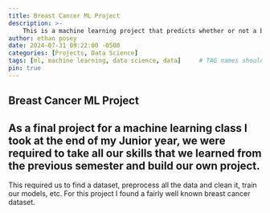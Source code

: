 ```yaml
---
title: Breast Cancer ML Project
description: >-
    This is a machine learning project that predicts whether or not a breast cancer diagnosis will be malignant or benign based on the physical characteristics of the cancer.
author: ethan posey
date: 2024-07-31 09:22:00 -0500
categories: [Projects, Data Science]
tags: [ml, machine learning, data science, data]     # TAG names should always be lowercase
pin: true
---
```


## Breast Cancer ML Project

As a final project for a machine learning class I took at the end of my Junior year, we were required to take all our skills that we learned from the previous semester and build our own project.
---

This required us to find a dataset, preprocess all the data and clean it, train our models, etc. For this project I found a fairly well known breast cancer dataset. 

